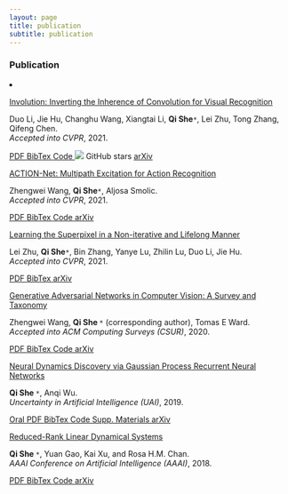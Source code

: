 ```yaml
---
layout: page
title: publication
subtitle: publication
---
```


### **Publication**

<div id="container-publications">
<div class="row">
<div class="col-xs-12 col-md-12">
<li itemscope itemtype="http://schema.org/CreativeWork">

<i class="fa-li fa fa-file-text-o pub-icon" aria-hidden="true"></i>
    <span itemprop="name">
        <a href="https://sheqi.github.io/publication/cvpr21_involution/" itemprop="url">Involution: Inverting the Inherence of Convolution for Visual Recognition</a>
    </span>
    <div class="pub-authors" itemprop="author">
        Duo Li, Jie Hu, Changhu Wang, Xiangtai Li, <b>Qi She</b><code>*</code>, Lei Zhu, Tong Zhang, Qifeng Chen.
    </div>
    <div class="pub-publication">
    <em> Accepted into CVPR</em>, 2021.
    </div>


<p>
<a class="btn btn-primary btn-outline btn-xs" href="https://sheqi.github.io/pdf/CVPR2021_involution.pdf">
PDF
</a>

<a class="btn btn-primary btn-outline btn-xs" href="https://sheqi.github.io/bibtex/CVPR21_involution.bib.txt">
BibTex
</a>

<a class="btn btn-primary btn-outline btn-xs" href="https://github.com/d-li14/involution">
Code
</a>

<a>
<img src="https://img.shields.io/github/stars/d-li14/involution?label=Stars&style=social">
GitHub stars
</a>

<a class="btn btn-primary btn-outline btn-xs" href="https://arxiv.org/abs/2103.06255">
arXiv
</a>
</p>


<i class="fa-li fa fa-file-text-o pub-icon" aria-hidden="true"></i>
    <span itemprop="name">
        <a href="https://sheqi.github.io/publication/cvpr21_actionnet/" itemprop="url">ACTION-Net: Multipath Excitation for Action Recognition</a>
    </span>
    <div class="pub-authors" itemprop="author">
        Zhengwei Wang, <b>Qi She</b><code>*</code>, Aljosa Smolic.
    </div>
    <div class="pub-publication">
    <em> Accepted into CVPR</em>, 2021.
    </div>

<p>
<a class="btn btn-primary btn-outline btn-xs" href="https://sheqi.github.io/pdf/CVPR2021_actionnet.pdf">
PDF
</a>

<a class="btn btn-primary btn-outline btn-xs" href="https://sheqi.github.io/bibtex/CVPR21_actionnet.bib.txt">
BibTex
</a>

<a class="btn btn-primary btn-outline btn-xs" href="https://github.com/V-Sense/ACTION-Net">
Code
</a>

<a class="btn btn-primary btn-outline btn-xs" href="https://arxiv.org/abs/2103.07372">
arXiv
</a>
</p>

<i class="fa-li fa fa-file-text-o pub-icon" aria-hidden="true"></i>
    <span itemprop="name">
        <a href="https://sheqi.github.io/publication/cvpr21_superpixel/" itemprop="url">Learning the Superpixel in a Non-iterative and Lifelong Manner</a>
    </span>
    <div class="pub-authors" itemprop="author">
        Lei Zhu, <b>Qi She</b><code>*</code>, Bin Zhang, Yanye Lu, Zhilin Lu, Duo Li, Jie Hu.
    </div>
    <div class="pub-publication">
    <em> Accepted into CVPR</em>, 2021.
    </div>

<p>
<a class="btn btn-primary btn-outline btn-xs" href="https://sheqi.github.io/pdf/CVPR2021_superpixel.pdf">
PDF
</a>

<a class="btn btn-primary btn-outline btn-xs" href="https://sheqi.github.io/bibtex/CVPR21_superpixel.bib.txt">
BibTex
</a>


<a class="btn btn-primary btn-outline btn-xs" href="https://arxiv.org/abs/2103.10681">
arXiv
</a>
</p>

<i class="fa-li fa fa-file-text-o pub-icon" aria-hidden="true"></i>
    <span itemprop="name">
        <a href="https://sheqi.github.io/publication/csur20/" itemprop="url">Generative Adversarial Networks in Computer Vision: A Survey and Taxonomy</a>
    </span>
    <div class="pub-authors" itemprop="author">
        Zhengwei Wang, <b> Qi She </b><code>*</code> (corresponding author), Tomas E Ward.
    </div>
    <div class="pub-publication">
    <em> Accepted into ACM Computing Surveys (CSUR)</em>, 2020.
    </div>

<p>
<a class="btn btn-primary btn-outline btn-xs" href="https://sheqi.github.io/pdf/CSUR20.pdf">
PDF
</a>

<a class="btn btn-primary btn-outline btn-xs" href="https://sheqi.github.io/bibtex/CSUR20.bib.txt">
BibTex
</a>

<a class="btn btn-primary btn-outline btn-xs" href="https://github.com/sheqi/GAN_Review">
Code
</a>

<a class="btn btn-primary btn-outline btn-xs" href="https://arxiv.org/abs/1906.01529">
arXiv
</a>
</p>


<i class="fa-li fa fa-file-text-o pub-icon" aria-hidden="true"></i>
    <span itemprop="name">
        <a href="https://sheqi.github.io/publication/uai19/" itemprop="url">Neural Dynamics Discovery via Gaussian Process Recurrent Neural Networks</a>
    </span>
    <div class="pub-authors" itemprop="author">
        <b> Qi She </b><code>*</code>, Anqi Wu.
    </div>
    <div class="pub-publication">
    <em> Uncertainty in Artificial Intelligence (UAI)</em>, 2019.
    </div>

<p>
<a class="btn btn-primary btn-outline btn-xs" href="https://www.youtube.com/watch?v=oEIIFZRjObc">
Oral
</a>

<a class="btn btn-primary btn-outline btn-xs" href="https://sheqi.github.io/pdf/UAI2019.pdf">
PDF
</a>

<a class="btn btn-primary btn-outline btn-xs" href="https://sheqi.github.io/bibtex/UAI19.bib.txt">
BibTex
</a>

<a class="btn btn-primary btn-outline btn-xs" href="https://github.com/sheqi/GP-RNN_UAI2019">
Code
</a>

<a class="btn btn-primary btn-outline btn-xs" href="https://sheqi.github.io/sm/UAI2019.pdf">
Supp. Materials
</a>

<a class="btn btn-primary btn-outline btn-xs" href="https://arxiv.org/abs/1907.00650">
arXiv
</a>
</p>


<i class="fa-li fa fa-file-text-o pub-icon" aria-hidden="true"></i>
    <span itemprop="name">
        <a href="https://sheqi.github.io/publication/aaai18/" itemprop="url">Reduced-Rank Linear Dynamical Systems</a>
    </span>
    <div class="pub-authors" itemprop="author">
        <b> Qi She </b><code>*</code>, Yuan Gao, Kai Xu, and Rosa H.M. Chan.
    </div>
    <div class="pub-publication">
    <em>AAAI Conference on Artificial Intelligence (AAAI)</em>, 2018.
    </div>

<p>
<a class="btn btn-primary btn-outline btn-xs" href="https://sheqi.github.io/pdf/AAAI2018.pdf">
PDF
</a>

<a class="btn btn-primary btn-outline btn-xs" href="https://sheqi.github.io/bibtex/AAAI18.bib.txt">
BibTex
</a>

<a class="btn btn-primary btn-outline btn-xs" href="https://github.com/sheqi/">
Code
</a>

<a class="btn btn-primary btn-outline btn-xs" href="https://arxiv.org/abs/1801.08297">
arXiv
</a>
</p>


</li>
</div>
</div>
</div>